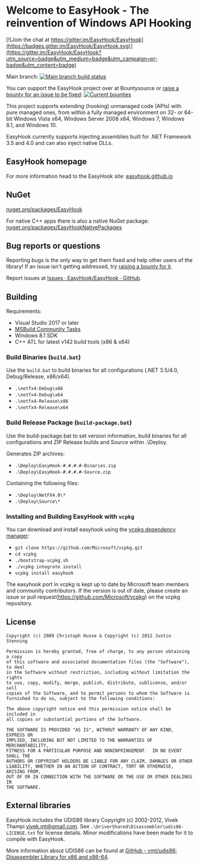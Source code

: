 # Welcome to EasyHook - The reinvention of Windows API Hooking

[![Join the chat at https://gitter.im/EasyHook/EasyHook](https://badges.gitter.im/EasyHook/EasyHook.svg)](https://gitter.im/EasyHook/EasyHook?utm_source=badge&utm_medium=badge&utm_campaign=pr-badge&utm_content=badge)

Main branch: [![Main branch build status](https://ci.appveyor.com/api/projects/status/qf77u222llodmtsw/branch/main?svg=true)](https://ci.appveyor.com/project/joelvaneenwyk/easyhook)

You can support the EasyHook project over at Bountysource or [raise a bounty for an issue to be fixed](https://www.bountysource.com/teams/easyhook/issues): [![Current bounties](https://api.bountysource.com/badge/team?team_id=104536)](https://www.bountysource.com/teams/easyhook/bounties)

This project supports extending (hooking) unmanaged code (APIs) with pure managed ones, from within a fully managed environment on 32- or 64-bit Windows Vista x64, Windows Server 2008 x64, Windows 7, Windows 8.1, and Windows 10.

EasyHook currently supports injecting assemblies built for .NET Framework 3.5 and 4.0 and can also inject native DLLs.

## EasyHook homepage

For more information head to the EasyHook site: [easyhook.github.io](https://easyhook.github.io/)

## NuGet

[nuget.org/packages/EasyHook](https://www.nuget.org/packages/EasyHook)

For native C++ apps there is also a native NuGet package: [nuget.org/packages/EasyHookNativePackages](https://www.nuget.org/packages/EasyHookNativePackage)

## Bug reports or questions

Reporting bugs is the only way to get them fixed and help other users of the library! If an issue isn't getting addressed, try [raising a bounty for it](https://www.bountysource.com/teams/easyhook/issues).

Report issues at [Issues · EasyHook/EasyHook · GitHub](https://github.com/EasyHook/EasyHook/issues).

## Building

Requirements:

* Visual Studio 2017 or later
* [MSBuild Community Tasks](https://github.com/loresoft/msbuildtasks)
* Windows 8.1 SDK
* C++ ATL for latest v142 build tools (x86 & x64)

### Build Binaries (`build.bat`)

Use the `build.bat` to build binaries for all configurations (.NET 3.5/4.0, Debug/Release, x86/x64).

* `.\netfx4-Debug\x86`
* `.\netfx4-Debug\x64`
* `.\netfx4-Release\x86`
* `.\netfx4-Release\x64`

### Build Release Package (`build-package.bat`)

Use the build-package.bat to set version information, build binaries for all
configurations and ZIP Release builds and Source within .\Deploy.

Generates ZIP archives:

* `.\Deploy\EasyHook-#.#.#.#-Binaries.zip`
* `.\Deploy\EasyHook-#.#.#.#-Source.zip`

Containing the following files:

* `.\Deploy\NetFX4.0\*`
* `.\Deploy\Source\*`

### Installing and Building EasyHook with `vcpkg`

You can download and install easyhook using the [vcpkg dependency manager](https://github.com/Microsoft/vcpkg):

* `git clone https://github.com/Microsoft/vcpkg.git`
* `cd vcpkg`
* `./bootstrap-vcpkg.sh`
* `./vcpkg integrate install`
* `vcpkg install easyhook`

The easyhook port in vcpkg is kept up to date by Microsoft team members and community contributors. If the version is out of date, please create an issue or pull request(<https://github.com/Microsoft/vcpkg>) on the vcpkg repository.

## License

    Copyright (c) 2009 Christoph Husse & Copyright (c) 2012 Justin Stenning

    Permission is hereby granted, free of charge, to any person obtaining a copy
    of this software and associated documentation files (the "Software"), to deal
    in the Software without restriction, including without limitation the rights
    to use, copy, modify, merge, publish, distribute, sublicense, and/or sell
    copies of the Software, and to permit persons to whom the Software is
    furnished to do so, subject to the following conditions:

    The above copyright notice and this permission notice shall be included in
    all copies or substantial portions of the Software.

    THE SOFTWARE IS PROVIDED "AS IS", WITHOUT WARRANTY OF ANY KIND, EXPRESS OR
    IMPLIED, INCLUDING BUT NOT LIMITED TO THE WARRANTIES OF MERCHANTABILITY,
    FITNESS FOR A PARTICULAR PURPOSE AND NONINFRINGEMENT.  IN NO EVENT SHALL THE
    AUTHORS OR COPYRIGHT HOLDERS BE LIABLE FOR ANY CLAIM, DAMAGES OR OTHER
    LIABILITY, WHETHER IN AN ACTION OF CONTRACT, TORT OR OTHERWISE, ARISING FROM,
    OUT OF OR IN CONNECTION WITH THE SOFTWARE OR THE USE OR OTHER DEALINGS IN
    THE SOFTWARE.

## External libraries

EasyHook includes the UDIS86 library Copyright (c) 2002-2012, Vivek Thampi <vivek.mt@gmail.com>. See `.\DriverShared\Disassembler\udis86-LICENSE.txt` for license details. Minor modifications have been made for it to compile with EasyHook.

More information about UDIS86 can be found at [GitHub - vmt/udis86: Disassembler Library for x86 and x86-64](https://github.com/vmt/udis86).
